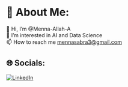 # 💫 About Me:
👋 Hi, I’m @Menna-Allah-A<br>👀 I’m interested in AI and Data Science<br>📫 How to reach me mennasabra3@gmail.com


## 🌐 Socials:
[![LinkedIn](https://img.shields.io/badge/LinkedIn-%230077B5.svg?logo=linkedin&logoColor=white)](https://www.linkedin.com/in/menna-allah-ahmed-861bb6237/) 



